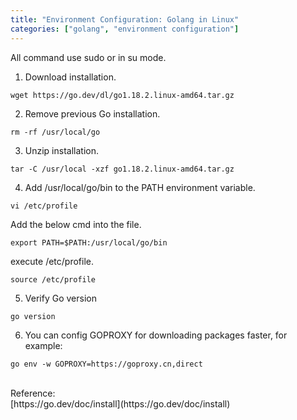```yaml
---
title: "Environment Configuration: Golang in Linux"
categories: ["golang", "environment configuration"]
---
```


All command use sudo or in su mode.

1. Download installation.
```shell
wget https://go.dev/dl/go1.18.2.linux-amd64.tar.gz
```

2. Remove previous Go installation.
```shell
rm -rf /usr/local/go
```

3. Unzip installation.
```shell
tar -C /usr/local -xzf go1.18.2.linux-amd64.tar.gz
```

4. Add /usr/local/go/bin to the PATH environment variable.
```shell
vi /etc/profile
```
Add the below cmd into the file.
```shell
export PATH=$PATH:/usr/local/go/bin
```
execute /etc/profile.
```shell
source /etc/profile
```

5. Verify Go version
```shell
go version
```

6. You can config GOPROXY for downloading packages faster, for example:
```shell
go env -w GOPROXY=https://goproxy.cn,direct
```
<br>
Reference: <br>
[https://go.dev/doc/install](https://go.dev/doc/install)